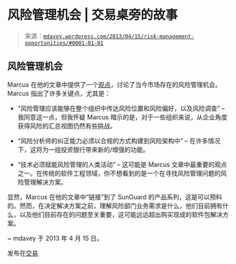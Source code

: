 <!--yml

分类：未分类

日期：2024-05-18 06:27:47

-->

# 风险管理机会 | 交易桌旁的故事

> 来源：[`mdavey.wordpress.com/2013/04/15/risk-management-opportunities/#0001-01-01`](https://mdavey.wordpress.com/2013/04/15/risk-management-opportunities/#0001-01-01)

## 风险管理机会

Marcus 在他的文章中提供了一个[观点](http://blogs.sungard.com/fs_capitalmarkets/2013/04/09/risk-management-making-sure-the-tail-doesnt-wag-the-dog/)，讨论了当今市场存在的风险管理机会。Marcus 指出了许多关键点，尤其是：

+   “风险管理应该能够在整个组织中传达风险位置和风险偏好，以及风险调查” – 我同意这一点，但我怀疑 Marcus 暗示的是，对于一些组织来说，从企业角度获得风险的汇总视图仍然有些挑战。

+   “风险分析师的纠正能力必须以合规的方式构建到风险架构中” – 在许多情况下，这将为一组投资银行带来新的/增强的功能。

+   “技术必须赋能风险管理的人类活动” – 这可能是 Marcus 文章中最重要的观点之一。在传统的软件工程领域，你不想看到的是一个在寻找风险管理问题的风险管理解决方案。

显然，Marcus 在他的文章中“链接”到了 SunGuard 的产品系列，这是可以预料的。然而，在决定解决方案之前，理解风险部门业务需求是什么，他们目前拥有什么，以及他们目前存在的问题至关重要，这可能远远超出购买现成的软件包解决方案。

~ mdavey 于 2013 年 4 月 15 日。

发布在[交易](https://mdavey.wordpress.com/category/trading/)
